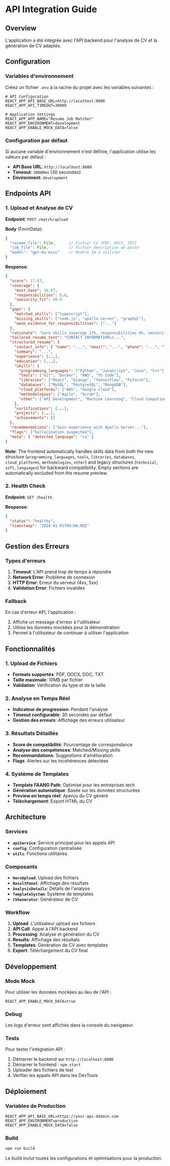 # API Integration Guide

## Overview

L'application a été intégrée avec l'API backend pour l'analyse de CV et la génération de CV adaptés.

## Configuration

### Variables d'environnement

Créez un fichier `.env` à la racine du projet avec les variables suivantes :

```env
# API Configuration
REACT_APP_API_BASE_URL=http://localhost:8000
REACT_APP_API_TIMEOUT=30000

# Application Settings
REACT_APP_APP_NAME="Resume Job Matcher"
REACT_APP_ENVIRONMENT=development
REACT_APP_ENABLE_MOCK_DATA=false
```

### Configuration par défaut

Si aucune variable d'environnement n'est définie, l'application utilise les valeurs par défaut :
- **API Base URL**: `http://localhost:8000`
- **Timeout**: `30000ms` (30 secondes)
- **Environment**: `development`

## Endpoints API

### 1. Upload et Analyse de CV

**Endpoint**: `POST /match/upload`

**Body** (FormData):
```javascript
{
  "resume_file": File,      // Fichier CV (PDF, DOCX, TXT)
  "job_file": File,         // Fichier description de poste
  "model": "gpt-4o-mini"    // Modèle IA à utiliser
}
```

**Response**:
```json
{
  "score": 17.67,
  "coverage": {
    "must_have": 16.67,
    "responsibilities": 0.0,
    "seniority_fit": 60.0
  },
  "gaps": {
    "matched_skills": ["typescript"],
    "missing_skills": ["node.js", "apollo server", "graphql"],
    "weak_evidence_for_responsibilities": ["..."]
  },
  "rationale": "Core skills coverage 17%, responsibilities 0%, seniority fit 60%.",
  "tailored_resume_text": "CONTACT INFORMATION\n...",
  "structured_resume": {
    "contact_info": { "name": "...", "email": "...", "phone": "...", "location": "..." },
    "summary": "...",
    "experience": [...],
    "education": [...],
    "skills": { 
      "programming_languages": ["Python", "JavaScript", "Java", "C++"], 
      "tools": ["Git", "Docker", "AWS", "VS Code"], 
      "libraries": ["React", "Django", "TensorFlow", "PyTorch"], 
      "databases": ["MySQL", "PostgreSQL", "MongoDB"],
      "cloud_platforms": ["AWS", "Google Cloud"],
      "methodologies": ["Agile", "Scrum"],
      "other": ["API Development", "Machine Learning", "Cloud Computing"] 
    },
    "certifications": [...],
    "projects": [...],
    "achievements": []
  },
  "recommendations": ["Gain experience with Apollo Server..."],
  "flags": ["hallucination_suspected"],
  "meta": { "detected_language": "ca" }
}
```

**Note**: The frontend automatically handles skills data from both the new structure (`programming_languages`, `tools`, `libraries`, `databases`, `cloud_platforms`, `methodologies`, `other`) and legacy structures (`technical`, `soft`, `languages`) for backward compatibility. Empty sections are automatically excluded from the resume preview.

### 2. Health Check

**Endpoint**: `GET /health`

**Response**:
```json
{
  "status": "healthy",
  "timestamp": "2024-01-01T00:00:00Z"
}
```

## Gestion des Erreurs

### Types d'erreurs

1. **Timeout**: L'API prend trop de temps à répondre
2. **Network Error**: Problème de connexion
3. **HTTP Error**: Erreur du serveur (4xx, 5xx)
4. **Validation Error**: Fichiers invalides

### Fallback

En cas d'erreur API, l'application :
1. Affiche un message d'erreur à l'utilisateur
2. Utilise les données mockées pour la démonstration
3. Permet à l'utilisateur de continuer à utiliser l'application

## Fonctionnalités

### 1. Upload de Fichiers

- **Formats supportés**: PDF, DOCX, DOC, TXT
- **Taille maximale**: 10MB par fichier
- **Validation**: Vérification du type et de la taille

### 2. Analyse en Temps Réel

- **Indicateur de progression**: Pendant l'analyse
- **Timeout configurable**: 30 secondes par défaut
- **Gestion des erreurs**: Affichage des erreurs utilisateur

### 3. Résultats Détaillés

- **Score de compatibilité**: Pourcentage de correspondance
- **Analyse des compétences**: Matched/Missing skills
- **Recommandations**: Suggestions d'amélioration
- **Flags**: Alertes sur les incohérences détectées

### 4. Système de Templates

- **Template FAANG Path**: Optimisé pour les entreprises tech
- **Génération automatique**: Basée sur les données structurées
- **Preview en temps réel**: Aperçu du CV généré
- **Téléchargement**: Export HTML du CV

## Architecture

### Services

- **`apiService`**: Service principal pour les appels API
- **`config`**: Configuration centralisée
- **`utils`**: Fonctions utilitaires

### Composants

- **`HeroUpload`**: Upload des fichiers
- **`ResultPanel`**: Affichage des résultats
- **`AnalysisDetails`**: Détails de l'analyse
- **`TemplateSystem`**: Système de templates
- **`CVGenerator`**: Générateur de CV

### Workflow

1. **Upload**: L'utilisateur upload ses fichiers
2. **API Call**: Appel à l'API backend
3. **Processing**: Analyse et génération du CV
4. **Results**: Affichage des résultats
5. **Templates**: Génération de CV avec templates
6. **Export**: Téléchargement du CV final

## Développement

### Mode Mock

Pour utiliser les données mockées au lieu de l'API :

```env
REACT_APP_ENABLE_MOCK_DATA=true
```

### Debug

Les logs d'erreur sont affichés dans la console du navigateur.

### Tests

Pour tester l'intégration API :

1. Démarrer le backend sur `http://localhost:8000`
2. Démarrer le frontend : `npm start`
3. Uploader des fichiers de test
4. Vérifier les appels API dans les DevTools

## Déploiement

### Variables de Production

```env
REACT_APP_API_BASE_URL=https://your-api-domain.com
REACT_APP_ENVIRONMENT=production
REACT_APP_ENABLE_MOCK_DATA=false
```

### Build

```bash
npm run build
```

Le build inclut toutes les configurations et optimisations pour la production.

